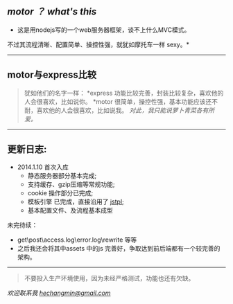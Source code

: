 ***motor ？ what's this***
--------------

* 这是用nodejs写的一个web服务器框架，谈不上什么MVC模式。

不过其流程清晰、配置简单、操控性强，就犹如摩托车一样 sexy。*

----------------------------------------------------------------------

motor与express比较
--------------

>犹如他们的名字一样：
   *express 功能比较完善，封装比较复杂，喜欢他的人会很喜欢，比如说你。
   *motor 很简单，操控性强，基本功能应该还不耐，喜欢他的人会很喜欢，比如说我。
   *对此，我只能说萝卜青菜各有所爱。*

--------------

更新日志:
---------------------------
* 2014.1.10 首次入库
   * 静态服务器部分基本完成;
   * 支持缓存、gzip压缩等常规功能;
   * cookie 操作部分已完成;
   * 模板引擎 已完成，直接沿用了 [jstpl](https://github.com/hechangmin/jstpl);
   * 基本配置文件、及流程基本成型


未完待续：
   * get\post\access.log\error.log\rewrite 等等
   * 之后我还会将其中assets 中的js 完善好，争取达到前后端都有一个较完善的架构。

-------------------------------------------------------------------------

>不要投入生产环境使用，因为未经严格测试，功能也还有欠缺。

_*欢迎联系我 [hechangmin@gmail.com](mailto://hechangmin@gmail.com)*_
